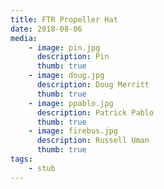 ```yaml
---
title: FTR Propeller Hat
date: 2018-08-06
media:
    - image: pin.jpg
      description: Pin
      thumb: true
    - image: doug.jpg
      description: Doug Merritt
      thumb: true
    - image: ppablo.jpg
      description: Patrick Pablo
      thumb: true
    - image: firebus.jpg
      description: Russell Uman
      thumb: true
tags:
    - stub
---
```

